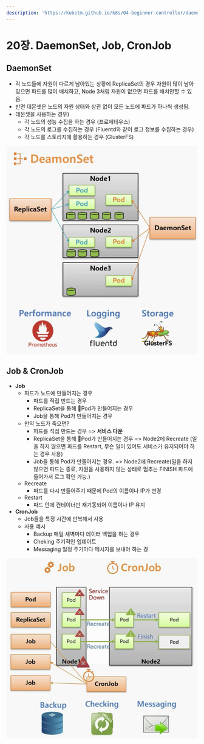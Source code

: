 ```yaml
---
description: 'https://kubetm.github.io/k8s/04-beginner-controller/daemonset/'
---
```


# 20장. DaemonSet, Job, CronJob

## DaemonSet

* 각 노드들에 자원이 다르게 남아있는 상황에 ReplicaSet의 경우 자원이 많이 남아있으면 파드를 많이 배치하고, Node 3처럼 자원이 없으면 파드를 배치안할 수 있음.
* 반면 데몬셋은 노드의 자원 상태와 상관 없이 모든 노드에 파드가 하나씩 생성됨.
* 데몬셋을 사용하는 경우\) 
  * 각 노드의 성능 수집을 하는 경우 \(프로메테우스\)
  * 각 노드의 로그를 수집하는 경우 \(Fluentd와 같이 로그 정보를 수집하는 경우\)
  * 각 노드를 스토리지에 활용하는 경우 \(GlusterFS\)

![](../.gitbook/assets/image%20%2865%29.png)

## Job & CronJob

* **Job**
  * 파드가 노드에 만들어지는 경우
    * 파드를 직접 만드는 경우
    * ReplicaSet을 통해 Pod가 만들어지는 경우
    * Job을 통해 Pod가 만들어지는 경우
  * 만약 노드가 죽으면?
    * 파드를 직접 만드는 경우 =&gt; **서비스 다운**
    * ReplicaSet을 통해 Pod가 만들어지는 경우 =&gt; Node2에 Recreate \(일을 하지 않으면 파드를 Restart, 무슨 일이 있어도 서비스가 유지되어야 하는 경우 사용\)
    * Job을 통해 Pod가 만들어지는 경우. =&gt; Node2에 Recreate\(일을 하지 않으면 파드는 종료, 자원을 사용하지 않는 상태로 멈추는 FINISH 파드에 들어가서 로그 확인 가능.\)
  * Recreate
    * 파드를 다시 만들어주기 때문에 Pod의 이름이나 IP가 변경
  * Restart
    * 파드 안에 컨테이너만 재기동되어 이름이나 IP 유지
* **CronJob**
  * Job들을 특정 시간에 반복해서 사용
  * 사용 예시
    * Backup 매일 새벽마다 데이터 백업을 하는 경우
    * Cheking 주기적인 업데이트 
    * Messaging 일정 주기마다 메시지를 보내야 하는 경

![](../.gitbook/assets/image%20%2864%29.png)



